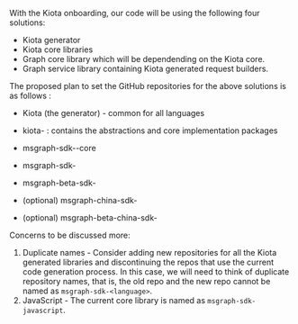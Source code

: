 With the Kiota onboarding, our code will be using the following four solutions:

- Kiota generator
- Kiota core libraries
- Graph core library which will be dependending on the Kiota core.
- Graph service library containing Kiota generated request builders.

The proposed plan to set the GitHub repositories for the above solutions is as follows : 

- Kiota (the generator) - common for all languages
	
- kiota-<language> : contains the abstractions and core implementation packages
- msgraph-sdk-<language>-core
- msgraph-sdk-<language>
- msgraph-beta-sdk-<language>
- (optional) msgraph-china-sdk-<language>
- (optional) msgraph-beta-china-sdk-<language>
 
Concerns to be discussed more:
  
1. Duplicate names - Consider adding new repositories for all the Kiota generated libraries and discontinuing the repos that use the current code generation process.
  In this case, we will need to think of duplicate repository names, that is, the old repo and the new repo cannot be named as `msgraph-sdk-<language>`.
2. JavaScript - The current core library is named as `msgraph-sdk-javascript`. 

  
